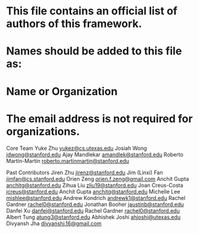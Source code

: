 # This file contains an official list of authors of this framework.

# Names should be added to this file as:
# Name or Organization <email address>
# The email address is not required for organizations.

Core Team
Yuke Zhu <yukez@cs.utexas.edu>
Josiah Wong <jdwong@stanford.edu>
Ajay Mandlekar <amandlek@stanford.edu>
Roberto Martín-Martín <roberto.martinmartin@stanford.edu>

Past Contributors
Jiren Zhu <jirenz@stanford.edu>
Jim (Linxi) Fan <jimfan@cs.stanford.edu>
Orien Zeng <orien.f.zeng@gmail.com>
Anchit Gupta <anchitg@stanford.edu>
Zihua Liu <zliu19@stanford.edu>
Joan Creus-Costa <jcreus@stanford.edu>
Anchit Gupta <anchitg@stanford.edu>
Michelle Lee <mishlee@stanford.edu>
Andrew Kondrich <andrewk1@stanford.edu>
Rachel Gardner <rachel0@stanford.edu>
Jonathan Booher <jaustinb@stanford.edu>
Danfei Xu <danfei@stanford.edu>
Rachel Gardner <rachel0@stanford.edu>
Albert Tung <atung3@stanford.edu>
Abhishek Joshi <ahjoshi@utexas.edu>
Divyansh Jha <divyanshj.16@gmail.com>
